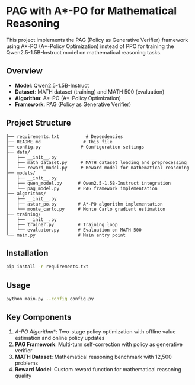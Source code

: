 # PAG with A*-PO for Mathematical Reasoning

This project implements the PAG (Policy as Generative Verifier) framework using A*-PO (A*-Policy Optimization) instead of PPO for training the Qwen2.5-1.5B-Instruct model on mathematical reasoning tasks.

## Overview

- **Model**: Qwen2.5-1.5B-Instruct
- **Dataset**: MATH dataset (training) and MATH 500 (evaluation)
- **Algorithm**: A*-PO (A*-Policy Optimization)
- **Framework**: PAG (Policy as Generative Verifier)

## Project Structure

```
├── requirements.txt          # Dependencies
├── README.md                # This file
├── config.py               # Configuration settings
├── data/
│   ├── __init__.py
│   ├── math_dataset.py     # MATH dataset loading and preprocessing
│   └── reward_model.py     # Reward model for mathematical reasoning
├── models/
│   ├── __init__.py
│   ├── qwen_model.py      # Qwen2.5-1.5B-Instruct integration
│   └── pag_model.py       # PAG framework implementation
├── algorithms/
│   ├── __init__.py
│   ├── astar_po.py        # A*-PO algorithm implementation
│   └── monte_carlo.py     # Monte Carlo gradient estimation
├── training/
│   ├── __init__.py
│   ├── trainer.py         # Training loop
│   └── evaluator.py       # Evaluation on MATH 500
└── main.py                # Main entry point
```

## Installation

```bash
pip install -r requirements.txt
```

## Usage

```bash
python main.py --config config.py
```

## Key Components

1. **A*-PO Algorithm**: Two-stage policy optimization with offline value estimation and online policy updates
2. **PAG Framework**: Multi-turn self-correction with policy as generative verifier
3. **MATH Dataset**: Mathematical reasoning benchmark with 12,500 problems
4. **Reward Model**: Custom reward function for mathematical reasoning quality
